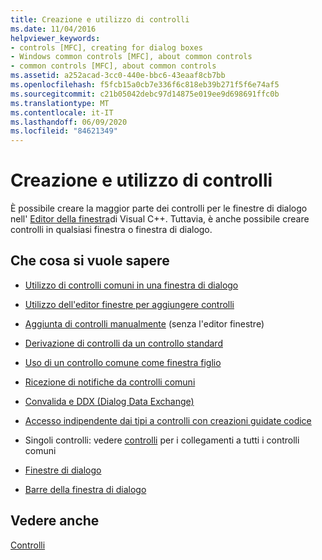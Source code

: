```yaml
---
title: Creazione e utilizzo di controlli
ms.date: 11/04/2016
helpviewer_keywords:
- controls [MFC], creating for dialog boxes
- Windows common controls [MFC], about common controls
- common controls [MFC], about common controls
ms.assetid: a252acad-3cc0-440e-bbc6-43eaaf8cb7bb
ms.openlocfilehash: f5fcb15a0cb7e336f6c818eb39b271f5f6e74af5
ms.sourcegitcommit: c21b05042debc97d14875e019ee9d698691ffc0b
ms.translationtype: MT
ms.contentlocale: it-IT
ms.lasthandoff: 06/09/2020
ms.locfileid: "84621349"
---
```

# <a name="making-and-using-controls"></a>Creazione e utilizzo di controlli

È possibile creare la maggior parte dei controlli per le finestre di dialogo nell' [Editor della finestra](../windows/dialog-editor.md)di Visual C++. Tuttavia, è anche possibile creare controlli in qualsiasi finestra o finestra di dialogo.

## <a name="what-do-you-want-to-know-more-about"></a>Che cosa si vuole sapere

- [Utilizzo di controlli comuni in una finestra di dialogo](using-common-controls-in-a-dialog-box.md)

- [Utilizzo dell'editor finestre per aggiungere controlli](using-the-dialog-editor-to-add-controls.md)

- [Aggiunta di controlli manualmente](adding-controls-by-hand.md) (senza l'editor finestre)

- [Derivazione di controlli da un controllo standard](deriving-controls-from-a-standard-control.md)

- [Uso di un controllo comune come finestra figlio](using-a-common-control-as-a-child-window.md)

- [Ricezione di notifiche da controlli comuni](receiving-notification-from-common-controls.md)

- [Convalida e DDX (Dialog Data Exchange)](dialog-data-exchange-and-validation.md)

- [Accesso indipendente dai tipi a controlli con creazioni guidate codice](type-safe-access-to-controls-with-code-wizards.md)

- Singoli controlli: vedere [controlli](controls-mfc.md) per i collegamenti a tutti i controlli comuni

- [Finestre di dialogo](dialog-boxes.md)

- [Barre della finestra di dialogo](dialog-bars.md)

## <a name="see-also"></a>Vedere anche

[Controlli](controls-mfc.md)

